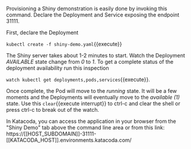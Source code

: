 Provisioning a Shiny demonstration is easily done by invoking this command. Declare the Deployment and Service exposing the endpoint 31111.

First, declare the Deployment

`kubectl create -f shiny-demo.yaml`{{execute}}

The Shiny server takes about 1-2 minutes to start. Watch the Deployment _AVAILABLE_ state change from _0_ to _1_. To get a complete status of the deployment availability run this inspection

`watch kubectl get deployments,pods,services`{{execute}}.

Once complete, the Pod will move to the _running_ state. It will be a few moments and the Deployments will eventually move to the _available (1)_ state. Use this ```clear```{{execute interrupt}} to ctrl-c and clear the shell or press ctrl-c to break out of the watch.

In Katacoda, you can access the application in your browser from the "Shiny Demo" tab above the command line area or from this link: https://[[HOST_SUBDOMAIN]]-31111-[[KATACODA_HOST]].environments.katacoda.com/
